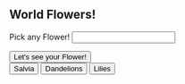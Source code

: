 <!DOCTYPE html>
<html lang="en">

<head>
    <meta charset="UTF-8">
    <meta name="viewport" content="width=device-width, initial-scale=1.0">
    <title>Giphy Fun</title>
    <link rel="stylesheet" href="https://stackpath.bootstrapcdn.com/bootstrap/4.4.1/css/bootstrap.min.css"
        integrity="sha384-Vkoo8x4CGsO3+Hhxv8T/Q5PaXtkKtu6ug5TOeNV6gBiFeWPGFN9MuhOf23Q9Ifjh" crossorigin="anonymous">

</head>

<body>
    <div class="container">
        <div class="jumbotron">
            <div class="text-center">
                <h2>World Flowers!</h2>
            </div>
        </div>
    </div>
    <div class="row">
        <div class="col-sm-2">
            <div class="card">
                <div class="card-align-right">
                    <div class="card-body">
                        <form>
                            <div class="form-group">
                                <label for="userFlower">Pick any Flower!</label>
                                <input type="text" class="form-control-file" id="userFlower">
                            </div>
                        </form>
                        <button type="button" class="btn btn-outline-danger">Let's see your Flower!</button>
                    </div>
                </div>
                <script src="C:\Users\Cabra\UABootcamp\GifTastic.io\gif.js"></script>
            </div>
        </div>
    </div>
    <div class="row">
        <button type="button" class="btn btn-outline-danger">Salvia</button>
        <button type="button" class="btn btn-outline-danger">Dandelions</button>
        <button type="button" class="btn btn-outline-danger">Lilies</button>
    </div>



</body>

</html>